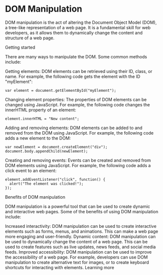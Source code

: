 
<h1>DOM Manipulation</h1>

DOM manipulation is the act of altering the Document Object Model (DOM), a tree-like representation of a web page. It is a fundamental skill for web developers, as it allows them to dynamically change the content and structure of a web page.

Getting started

There are many ways to manipulate the DOM. Some common methods include:

Getting elements: DOM elements can be retrieved using their ID, class, or name. For example, the following code gets the element with the ID "myElement":
```
var element = document.getElementById("myElement");
```
Changing element properties: The properties of DOM elements can be changed using JavaScript. For example, the following code changes the innerHTML property of an element:
```
element.innerHTML = "New content";
```
Adding and removing elements: DOM elements can be added to and removed from the DOM using JavaScript. For example, the following code adds a new element to the DOM:
```
var newElement = document.createElement("div");
document.body.appendChild(newElement);
```
Creating and removing events: Events can be created and removed from DOM elements using JavaScript. For example, the following code adds a click event to an element:
```
element.addEventListener("click", function() {
  alert("The element was clicked!");
});
```
Benefits of DOM manipulation

DOM manipulation is a powerful tool that can be used to create dynamic and interactive web pages. Some of the benefits of using DOM manipulation include:

Increased interactivity: DOM manipulation can be used to create interactive elements such as forms, menus, and animations. This can make a web page more engaging and user-friendly.
Dynamic content: DOM manipulation can be used to dynamically change the content of a web page. This can be used to create features such as live updates, news feeds, and social media feeds.
Improved accessibility: DOM manipulation can be used to improve the accessibility of a web page. For example, developers can use DOM manipulation to create alternative text for images, or to create keyboard shortcuts for interacting with elements.
Learning more

